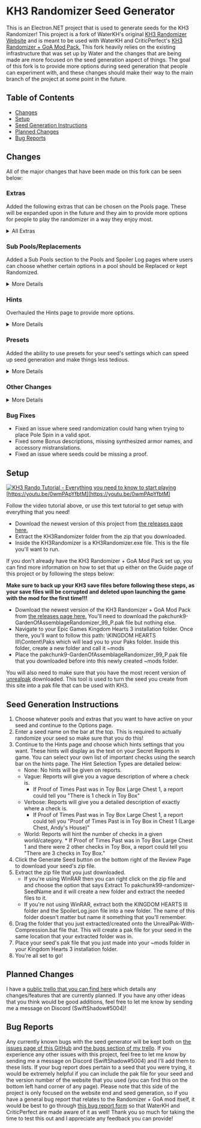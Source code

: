# KH3 Randomizer Seed Generator
This is an Electron.NET project that is used to generate seeds for the KH3 Randomizer! This project is a fork of WaterKH's original [KH3 Randomizer Website](https://github.com/WaterKH/KH3RandomizerWebsite) and is meant to be used with WaterKH and CriticPerfect's [KH3 Randomizer + GoA Mod Pack.](https://github.com/Water-and-Critic/KH3-Rando-GoA) This fork heavily relies on the existing infrastructure that was set up by Water and the changes that are being made are more focused on the seed generation aspect of things. The goal of this fork is to provide more options during seed generation that people can experiment with, and these changes should make their way to the main branch of the project at some point in the future.

## Table of Contents
* [Changes](#changes)
* [Setup](#setup)
* [Seed Generation Instructions](#instructions)
* [Planned Changes](#plans)
* [Bug Reports](#bugs)

## Changes <a name="changes"></a>
All of the major changes that have been made on this fork can be seen below:
### <b>Extras</b>
Added the following extras that can be chosen on the Pools page. These will be expanded upon in the future and they aim to provide more options for people to play the randomizer in a way they enjoy most.
<details><summary>All Extras</summary>

<ul>
  <li>Balanced Bonuses: Evenly distributes checks across bonuses.</li>
  <li>Pole Spin Start: Ensures you start with Pole Spin as a starting ability.</li>
  <li>Synthesizable Proofs: Allows you to toggle whether Proofs can appear in the Moogle Synthesis menu.</li>
  <li>Allow Ultima: Either puts Ultima Weapon into the pool or removes it from the pool regardless of if Synthesis Items are enabled.</li>
  <li>Allow Key Abilities on Fullcourse/Equippables/Weapon Upgrades: Allows/disallows key abilities from being on abilities gained from fullcourse meals/equippables/weapon upgrades. These extras work with a Key Abilities list that you can set on the Pools page.</li>
</ul>
</details>

### <b>Sub Pools/Replacements</b>
Added a Sub Pools section to the Pools and Spoiler Log pages where users can choose whether certain options in a pool should be Replaced or kept Randomized.
<details><summary>More Details</summary>

<ul>
  <li>The following options are set to Replace by default:</li>
  <ul>
    <li>Battlegates are inaccessible until you beat the game, so any checks that would be placed there are currently inaccessible. If you want to have hints, having Secret Reports actually be in the pool is necessary, so this change allows for them to be obtainable without potentially locking checks behind inaccessible battlegates.</li>
    <li>Level Ups also seem to be working inconsistently at this point in time and have a chance to not give you items/magic/abilities for a seed, so with this setup, Level Ups will only give you their normal stat bonuses instead of potentially locking you out of important checks.</li>
    <li>Defeating Yozora ends up taking away your Proof of Fantasy, so replacing his rewards stops him from being a necessary fight for the time being.</li>
    <li>Completing 100 Acre Wood, All Classic Kingdom Minigames, or All Bistro Recipes. These are somewhat lengthy sections of fluff and minigames.</li>
  </ul>
  <li>More options will be added in the future. This first batch is to test and make sure that this way of doing replacing isn't causing any major problems elsewhere.</li>
</ul>
</details>

### <b>Hints</b>
Overhauled the Hints page to provide more options.
<details><summary>More Details</summary>

<ul>
  <li>Added a search bar that can be used to build a list of Important Checks which will then be hinted.</li>
  <li>Added a "World" Hint Type where a report will give the number of important checks for a world/category. This is similar in structure to JSmartee's hints for the 2FM rando.</li>
  <li>Hints for checks that are on Moogle Photo Missions are a bit more descriptive now when using the Vague or Verbose hint types.</li>
  <li>Reports should no longer hint themselves.</li>
  <li>Changed references to magic in verbose hints to be in the form of [base spell] element instead of base spell/ra/ga.</li>
  <ul>
    <li>For example: The three fire checks will now all be referred to as Fire Element instead of Fire, Fira, and Firaga.</li>
  </ul>
  <li>If you load a spoiler log on the Spoiler Log page, you will now get a collapsable that shows what hints are present on that seed. This was mostly for testing purposes and might be removed in the future.</li>
</ul>
</details>

### <b>Presets</b>
Added the ability to use presets for your seed's settings which can speed up seed generation and make things less tedious.
<details><summary>More Details</summary>

<ul>
  <li>Added a Presets button on the Pools page which opens up a Presets menu. Users can use this menu to select a preset selection of settings to be used for seed generation.</li>
  <ul>
    <li>Your preset files are located in the resources/bin/Settings folder of the KH3Randomizer folder that you download from here. This release comes with 3 files that contain my preferred settings. If you want to share your preset settings with others, feel free to take the files from this folder and share them that way. Likewise, you can add preset settings files to this folder and they'll be accessible from the seed generator. You will also want to keep this location in mind for bringing your settings presets over to new versions of this fork when they are released.</li>
  </ul>
  <li>Added an Upload Spoiler Log option on the Presets menu that allows you to take a SpoilerLog.json file and save the settings from that as a settings file.</li>
  <li>Added options to rename/delete preset settings from the Preset menu.</li>
  <li>Added a Save Preset button on the Review page when you are not using a preset. This will allow you to save your current settings as a preset that you can use later.</li>
  <li>If you create a seed without using a preset and don't save your settings as a preset, a Previous Seed preset will be automatically generated. This file will get deleted the next time you generate a seed, but you can rename it from the Presets menu to stop this from happening if you do want to keep those settings.</li>
</ul>
</details>

### <b>Other Changes</b>
<details><summary>More Details</summary>
  <ul>
    <li>Added a Key Abilities section to the Pools page where users can create a list of Key Abilities. This list works with the Allow Key Abilities on Fullcourse/Equippables/Weapon Upgrades extras and the Key Abilities quick toggle on the Hints page.</li>
    <li>Added a Duplicate Abilities section to the Pools page where users can create a list of additional copies of abilities that are added into the randomization pool. This is currently capped at a total of 20 abilities.</li>
    <li>Added a button on the Options page that will generate a random seed name for you.</li>
    <li>Added a warning for users trying to continue from the Options page to the Hints page without entering a seed name.</li>
    <li>Tooltips and hints are a bit more descriptive (thanks to Sonicshadowsilver2).</li>
    <li>Chests now have tooltips and their hints are more descriptive (thanks to Clara_The_Classy).</li>
    <ul>
      <li>Verbose hints will now tell you the gummiphone chest number and the area the chest is found in instead of the chest numbers the game uses for reference.</li>
    </ul>
    <li>VBonuses from fights are now grouped by their world and can be toggled independently.</li>
    <li>Photo Missions are now grouped as a sub category in Synthesis Items and can be toggled or replaced.</li>
    <li>Changed where Pole Spin can be placed.</li>
    <ul>
      <li>Pole Spin can only be found in Disney Worlds (no Dark World, Keyblade Graveyard, Re:Mind Keyblade Graveyard, Scala Ad Caelum, Final World).</li>
    </ul>
</details>

### <b>Bug Fixes</b>
* Fixed an issue where seed randomization could hang when trying to place Pole Spin in a valid spot.
* Fixed some Bonus descriptions, missing synthesized armor names, and accessory mistranslations.
* Fixed an issue where seeds could be missing a proof.

## Setup <a name="setup"></a>
[![KH3 Rando Tutorial - Everything you need to know to start playing](https://res.cloudinary.com/marcomontalbano/image/upload/v1648596247/video_to_markdown/images/youtube--0wmPApYfbtM-c05b58ac6eb4c4700831b2b3070cd403.jpg)](https://youtu.be/0wmPApYfbtM "KH3 Rando Tutorial - Everything you need to know to start playing")
[https://youtu.be/0wmPApYfbtM](https://youtu.be/0wmPApYfbtM)
 
  
 Follow the video tutorial above, or use this text tutorial to get setup with everything that you need!
- Download the newest version of this project from [the releases page here.](https://github.com/KiernanBrown/KH3RandomizerWebsite/releases)
- Extract the KH3Randomizer folder from the zip that you downloaded.
- Inside the KH3Randomizer is a KH3Randomizer.exe file. This is the file you'll want to run.

If you don't already have the KH3 Randomizer + GoA Mod Pack set up, you can find more information on how to set that up either on the Guide page of this project or by following the steps below:

**Make sure to back up your KH3 save files before following these steps, as your save files will be corrupted and deleted upon launching the game with the mod for the first time!!!**

* Download the newest version of the KH3 Randomizer + GoA Mod Pack from [the releases page here.](https://github.com/Water-and-Critic/KH3-Rando-GoA/releases) You'll need to download the pakchunk9-GardenOfAssemblageRandomizer_99_P.pak file but nothing else.
* Navigate to your Epic Games Kingdom Hearts 3 installation folder. Once there, you'll want to follow this path: \KINGDOM HEARTS III\Content\Paks which will lead you to your Paks folder. Inside this folder, create a new folder and call it ~mods
* Place the pakchunk9-GardenOfAssemblageRandomizer_99_P.pak file that you downloaded before into this newly created ~mods folder.

You will also need to make sure that you have the most recent version of [unrealpak](http://modderbase.com/showthread.php?tid=834) downloaded. This tool is used to turn the seed you create from this site into a pak file that can be used with KH3.

## Seed Generation Instructions <a name="instructions"></a>
1. Choose whatever pools and extras that you want to have active on your seed and continue to the Options page.
2. Enter a seed name on the bar at the top. This is required to actually randomize your seed so make sure that you do this!
3. Continue to the Hints page and choose which hints settings that you want. These hints will display as the text on your Secret Reports in game. You can select your own list of important checks using the search bar on the hints page. The Hint Selection Types are detailed below:
    * None: No hints will be given on reports.
    * Vague: Reports will give you a vague description of where a check is.
      * If Proof of Times Past was in Toy Box Large Chest 1, a report could tell you "There is 1 check in Toy Box"
    * Verbose: Reports will give you a detailed description of exactly where a check is.
      * If Proof of Times Past was in Toy Box Large Chest 1, a report could tell you "Proof of Times Past is in Toy Box in Chest 1 (Large Chest, Andy's House)"
    * World: Reports will hint the number of checks in a given world/category.
          * If Proof of Times Past was in Toy Box Large Chest 1 and there were 2 other checks in Toy Box, a report could tell you "There are 3 checks in Toy Box."
4. Click the Generate Seed button on the bottom right of the Review Page to download your seed's zip file.
5. Extract the zip file that you just downloaded. 
    * If you're using WinRAR then you can right click on the zip file and and choose the option that says Extract To pakchunk99-randomizer-SeedName and it will create a new folder and extract the needed files to it.
    * If you're not using WinRAR, extract both the KINGDOM HEARTS III folder and the SpoilerLog.json file into a new folder. The name of this folder doesn't matter but name it something that you'll remember.
6. Drag the folder that you just extracted/created onto the UnrealPak-With-Compression.bat file that. This will create a pak file for your seed in the same location that your extracted folder was in.
7. Place your seed's pak file that you just made into your ~mods folder in your Kingdom Hearts 3 installation folder.
8. You're all set to go!

## Planned Changes <a name="plans"></a>
I have a [public trello that you can find here](https://trello.com/b/jGIE27bG) which details any changes/features that are currently planned. If you have any other ideas that you think would be good additions, feel free to let me know by sending me a message on Discord (SwiftShadow#5004)!

## Bug Reports <a name="bugs"></a>
Any currently known bugs with the seed generator will be kept both on [the issues page of this GitHub](https://github.com/KiernanBrown/KH3RandomizerWebsite/issues) and [the bugs section of my trello](https://trello.com/b/jGIE27bG). If you experience any other issues with this project, feel free to let me know by sending me a message on Discord (SwiftShadow#5004) and I'll add them to these lists. If your bug report does pertain to a seed that you were trying, it would be extremely helpful if you can include the pak file for your seed and the version number of the website that you used (you can find this on the bottom left hand corner of any page). Please note that this side of the project is only focused on the website end and seed generation, so if you have a general bug report that relates to the Randomizer + GoA mod itself, it would be best to go through [this bug report form](https://forms.gle/bN8YFXhxRUwWSWbp7) so that WaterKH and CriticPerfect are made aware of it as well! Thank you so much for taking the time to test this out and I appreciate any feedback you can provide! 
